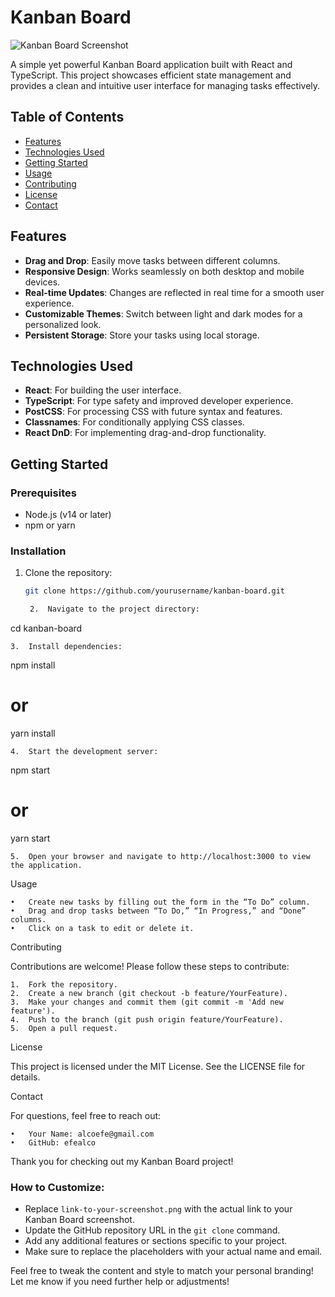 # Kanban Board

![Kanban Board Screenshot](link-to-your-screenshot.png)

A simple yet powerful Kanban Board application built with React and TypeScript. This project showcases efficient state management and provides a clean and intuitive user interface for managing tasks effectively.

## Table of Contents

- [Features](#features)
- [Technologies Used](#technologies-used)
- [Getting Started](#getting-started)
- [Usage](#usage)
- [Contributing](#contributing)
- [License](#license)
- [Contact](#contact)

## Features

- **Drag and Drop**: Easily move tasks between different columns.
- **Responsive Design**: Works seamlessly on both desktop and mobile devices.
- **Real-time Updates**: Changes are reflected in real time for a smooth user experience.
- **Customizable Themes**: Switch between light and dark modes for a personalized look.
- **Persistent Storage**: Store your tasks using local storage.

## Technologies Used

- **React**: For building the user interface.
- **TypeScript**: For type safety and improved developer experience.
- **PostCSS**: For processing CSS with future syntax and features.
- **Classnames**: For conditionally applying CSS classes.
- **React DnD**: For implementing drag-and-drop functionality.

## Getting Started

### Prerequisites

- Node.js (v14 or later)
- npm or yarn

### Installation

1. Clone the repository:

   ```bash
   git clone https://github.com/yourusername/kanban-board.git

	2.	Navigate to the project directory:

cd kanban-board


	3.	Install dependencies:

npm install
# or
yarn install


	4.	Start the development server:

npm start
# or
yarn start


	5.	Open your browser and navigate to http://localhost:3000 to view the application.

Usage

	•	Create new tasks by filling out the form in the “To Do” column.
	•	Drag and drop tasks between “To Do,” “In Progress,” and “Done” columns.
	•	Click on a task to edit or delete it.

Contributing

Contributions are welcome! Please follow these steps to contribute:

	1.	Fork the repository.
	2.	Create a new branch (git checkout -b feature/YourFeature).
	3.	Make your changes and commit them (git commit -m 'Add new feature').
	4.	Push to the branch (git push origin feature/YourFeature).
	5.	Open a pull request.

License

This project is licensed under the MIT License. See the LICENSE file for details.

Contact

For questions, feel free to reach out:

	•	Your Name: alcoefe@gmail.com
	•	GitHub: efealco

Thank you for checking out my Kanban Board project!

### How to Customize:
- Replace `link-to-your-screenshot.png` with the actual link to your Kanban Board screenshot.
- Update the GitHub repository URL in the `git clone` command.
- Add any additional features or sections specific to your project.
- Make sure to replace the placeholders with your actual name and email.

Feel free to tweak the content and style to match your personal branding! Let me know if you need further help or adjustments!
